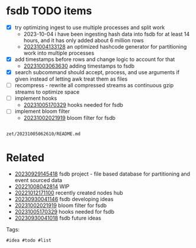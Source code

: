 # fsdb TODO items

- [x] try optimizing ingest to use multiple processes and split work
  - 2023-10-04 i have been ingesting hash data into fsdb for at least 14 hours, and it has only added about 6 million rows
  - [20231004133128](/zet/20231004133128/README.md) an optimized hashcode generator for partitioning work into multiple processes
- [x] add timestamps before rows and change logic to account for that
  - [20231003063630](/zet/20231003063630/README.md) adding timestamps to fsdb
- [x] search subcommand should accept, process, and use arguments if given instead of letting awk treat them as files
- [ ] recompress - rewrite all compressed streams as continuous gzip streams to optimize space
- [ ] implement hooks
  - [20231005170329](/zet/20231005170329/README.md) hooks needed for fsdb
- [ ] implement bloom filter
  - [20231002021919](/zet/20231002021919/README.md) bloom filter for fsdb

```
```

` zet/20231005062610/README.md `

# Related

- [20230929145418](/zet/20230929145418/README.md) fsdb project - file based database for partitioning and event sourced data
- [20221008042814](/zet/20221008042814/README.md) WIP
- [20221012171100](/zet/20221012171100/README.md) recently created nodes hub
- [20230930041146](/zet/20230930041146/README.md) fsdb developing ideas
- [20231002021919](/zet/20231002021919/README.md) bloom filter for fsdb
- [20231005170329](/zet/20231005170329/README.md) hooks needed for fsdb
- [20230930041018](/zet/20230930041018/README.md) fsdb future ideas

Tags:

    #idea #todo #list
